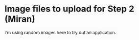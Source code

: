 # Image files to upload for Step 2 (Miran)

I'm using random images here to try out an application.
